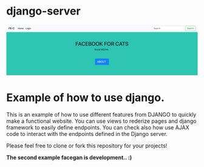 # django-server

![alt text](images/view.png)

# Example of how to use django.

This is an example of how to use different features from DJANGO to quickly make
a functional website. You can use views to rederize pages and django framework
to easily define endpoints. You can check also how use AJAX code to interact with
the endpoints defined in the Django server.

Please feel free to clone or fork this repository for your projects!

**The second example facegan is development.. :)**
